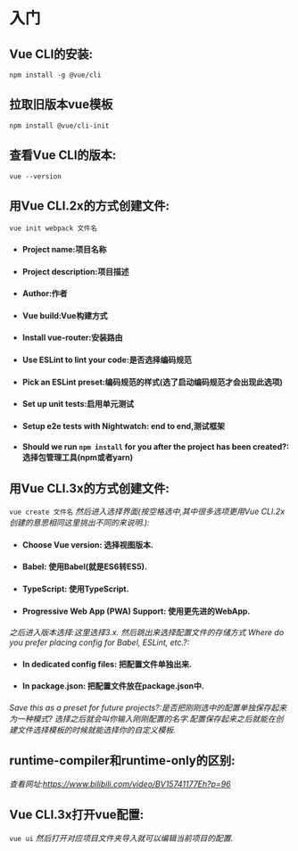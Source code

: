 # 入门
## Vue CLI的安装:
`npm install -g @vue/cli`
## 拉取旧版本vue模板
`npm install @vue/cli-init`
## 查看Vue CLI的版本:
`vue --version`
## 用Vue CLI.2x的方式创建文件:
`vue init webpack 文件名 `
- #### Project name:项目名称
- #### Project description:项目描述
- #### Author:作者
- #### Vue build:Vue构建方式
- #### Install vue-router:安装路由
- #### Use ESLint to lint your code:是否选择编码规范
- #### Pick an ESLint preset:编码规范的样式(选了启动编码规范才会出现此选项)
- #### Set up unit tests:启用单元测试
- #### Setup e2e tests with Nightwatch: end to end,测试框架
- #### Should we run `npm install` for you after the project has been created?:选择包管理工具(npm或者yarn)

## 用Vue CLI.3x的方式创建文件:
`vue create 文件名`
_然后进入选择界面(按空格选中,其中很多选项更用Vue CLI.2x创建的意思相同这里挑出不同的来说明.):_
- #### Choose Vue version: 选择视图版本.
- #### Babel: 使用Babel(就是ES6转ES5).
- #### TypeScript: 使用TypeScript.
- ####  Progressive Web App (PWA) Support: 使用更先进的WebApp.
_之后进入版本选择:这里选择3.x._
_然后跳出来选择配置文件的存储方式 Where do you prefer placing config for Babel, ESLint, etc.?:_
- #### In dedicated config files: 把配置文件单独出来.
- #### In package.json: 把配置文件放在package.json中.
_Save this as a preset for future projects?:是否把刚刚选中的配置单独保存起来为一种模式?_
_选择之后就会叫你输入刚刚配置的名字.配置保存起来之后就能在创建文件选择模板的时候就能选择你的自定义模板._

## runtime-compiler和runtime-only的区别:
_查看网址:https://www.bilibili.com/video/BV15741177Eh?p=96_

## Vue CLI.3x打开vue配置:
`vue ui`
_然后打开对应项目文件夹导入就可以编辑当前项目的配置._

